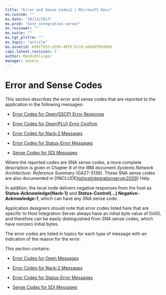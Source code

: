 ```yaml
---
title: "Error and Sense Codes2 | Microsoft Docs"
ms.custom: ""
ms.date: "10/13/2017"
ms.prod: "host-integration-server"
ms.reviewer: ""
ms.suite: ""
ms.tgt_pltfrm: ""
ms.topic: "article"
ms.assetid: 6d9ff853-d599-48f9-b72d-a5b69f05d8b9
caps.latest.revision: 3
author: MandiOhlinger
manager: anneta
---
```

# Error and Sense Codes
This section describes the error and sense codes that are reported to the application in the following messages:  
  
-   [Error Codes for Open(SSCP) Error Response](../core/error-codes-for-open-sscp-error-response.md)  
  
-   [Error Codes for Open(PLU) Error Confirm](../core/error-codes-for-open-plu-error-confirm.md)  
  
-   [Error Codes for Nack-2 Messages](../core/error-codes-for-nack-2-messages.md)  
  
-   [Error Codes for Status-Error Messages](../core/error-codes-for-status-error-messages.md)  
  
-   [Sense Codes for SDI Messages](../core/sense-codes-for-sdi-messages.md)  
  
 Where the reported codes are SNA sense codes, a more complete description is given in Chapter 8 of the IBM document *Systems Network Architecture: Reference Summary* (GA27-3136). These SNA sense codes are also documented in [!INCLUDE[hishostintegrationserver2009](../core/includes/hishostintegrationserver2009-md.md)] Help.  
  
 In addition, the local node delivers negative responses from the host as **Status-Acknowledge(Nack-1)** and **Status-Control(...) Negative-Acknowledge-1**, which can have any SNA sense code.  
  
 Application designers should note that error codes listed here that are specific to Host Integration Server always have an initial byte value of 0x00, and therefore can be easily distinguished from SNA sense codes, which have nonzero initial bytes.  
  
 The error codes are listed in topics for each type of message with an indication of the reason for the error.  
  
 This section contains:  
  
-   [Error Codes for Open Messages](../core/error-codes-for-open-messages.md)  
  
-   [Error Codes for Nack-2 Messages](../core/error-codes-for-nack-2-messages.md)  
  
-   [Error Codes for Status-Error Messages](../core/error-codes-for-status-error-messages.md)  
  
-   [Sense Codes for SDI Messages](../core/sense-codes-for-sdi-messages.md)